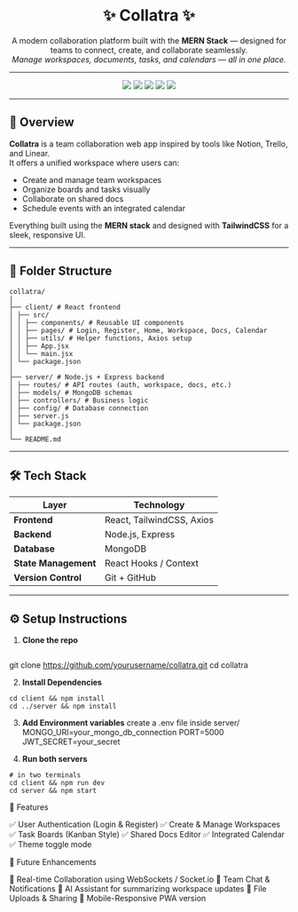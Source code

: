 <h1 align="center">✨ Collatra ✨</h1>

<p align="center">
  A modern collaboration platform built with the <b>MERN Stack</b> — designed for teams to connect, create, and collaborate seamlessly.  
  <br/>
  <i>Manage workspaces, documents, tasks, and calendars — all in one place.</i>
</p>

---

<p align="center">
  <img src="https://img.shields.io/badge/Frontend-React-blue?style=for-the-badge&logo=react" />
  <img src="https://img.shields.io/badge/Backend-Node.js-green?style=for-the-badge&logo=node.js" />
  <img src="https://img.shields.io/badge/Database-MongoDB-darkgreen?style=for-the-badge&logo=mongodb" />
  <img src="https://img.shields.io/badge/Styling-TailwindCSS-38BDF8?style=for-the-badge&logo=tailwindcss" />
  <img src="https://img.shields.io/badge/API-Axios-5A29E4?style=for-the-badge&logo=axios" />
</p>

---

## 🚀 Overview

**Collatra** is a team collaboration web app inspired by tools like Notion, Trello, and Linear.  
It offers a unified workspace where users can:
- Create and manage team workspaces
- Organize boards and tasks visually
- Collaborate on shared docs
- Schedule events with an integrated calendar  

Everything built using the **MERN stack** and designed with **TailwindCSS** for a sleek, responsive UI.

---

## 🧱 Folder Structure
```
collatra/
│
├── client/ # React frontend
│ ├── src/
│ │ ├── components/ # Reusable UI components
│ │ ├── pages/ # Login, Register, Home, Workspace, Docs, Calendar
│ │ ├── utils/ # Helper functions, Axios setup
│ │ ├── App.jsx
│ │ └── main.jsx
│ └── package.json
│
├── server/ # Node.js + Express backend
│ ├── routes/ # API routes (auth, workspace, docs, etc.)
│ ├── models/ # MongoDB schemas
│ ├── controllers/ # Business logic
│ ├── config/ # Database connection
│ ├── server.js
│ └── package.json
│
└── README.md

```

---

## 🛠️ Tech Stack

| Layer | Technology |
|-------|-------------|
| **Frontend** | React, TailwindCSS, Axios |
| **Backend** | Node.js, Express |
| **Database** | MongoDB |
| **State Management** | React Hooks / Context |
| **Version Control** | Git + GitHub |

---

## ⚙️ Setup Instructions

1. **Clone the repo**
   ```bash

git clone https://github.com/yourusername/collatra.git
cd collatra

2. **Install Dependencies**
```
cd client && npm install
cd ../server && npm install
```

3. **Add Environment variables**
create a .env file inside server/
MONGO_URI=your_mongo_db_connection
PORT=5000
JWT_SECRET=your_secret

4. **Run both servers**
```
# in two terminals
cd client && npm run dev
cd server && npm start
```

🌟 Features

✅ User Authentication (Login & Register)
✅ Create & Manage Workspaces
✅ Task Boards (Kanban Style)
✅ Shared Docs Editor
✅ Integrated Calendar
✅ Theme toggle mode 

🔮 Future Enhancements

🚀 Real-time Collaboration using WebSockets / Socket.io
💬 Team Chat & Notifications
🧠 AI Assistant for summarizing workspace updates
📂 File Uploads & Sharing
📱 Mobile-Responsive PWA version